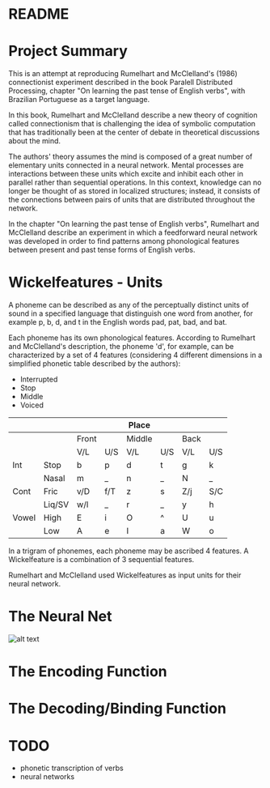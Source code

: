 # README

# Project Summary

This is an attempt at reproducing Rumelhart and McClelland's (1986) connectionist experiment described  in the book Paralell Distributed Processing, chapter "On learning the past tense of English verbs", with Brazilian Portuguese as a target language.

In this book, Rumelhart and McClelland describe a new theory of cognition called connectionism that is challenging the idea of symbolic computation that has traditionally been at the center of debate in theoretical discussions about the mind. 

The authors' theory assumes the mind is composed of a great number of elementary units connected in a neural network. Mental processes are interactions between these units which excite and inhibit each other in parallel rather than sequential operations. In this context, knowledge can no longer be thought of as stored in localized structures; instead, it consists of the connections between pairs of units that are distributed throughout the network. 

In the chapter "On learning the past tense of English verbs", Rumelhart and McClelland describe an experiment in which a feedforward neural network was developed in order to find patterns among phonological features between present and past tense forms of English verbs.

# Wickelfeatures - Units

A phoneme can be described as any of the perceptually distinct units of sound in a specified language that distinguish one word from another, for example p, b, d, and t in the English words pad, pat, bad, and bat.

Each phoneme has its own phonological features. According to Rumelhart and McClelland's description, the phoneme 'd', for example, can be characterized by a set of 4 features (considering 4 different dimensions in a simplified phonetic table described by the authors):  

  - Interrupted
  - Stop
  - Middle
  - Voiced
  
|       |        |       |     | Place  |     |      |     |
|-------|--------|-------|-----|--------|-----|------|-----|
|       |        | Front |     | Middle |     | Back |     |
|       |        | V/L   | U/S | V/L    | U/S | V/L  | U/S |
| Int   | Stop   | b     | p   | d      | t   | g    | k   |
|       | Nasal  | m     | _   | n      | _   | N    | _   |
| Cont  | Fric   | v/D   | f/T | z      | s   | Z/j  | S/C |
|       | Liq/SV | w/l   | _   | r      | _   | y    | h   |
| Vowel | High   | E     | i   | O      | ^   | U    | u   |
|       | Low    | A     | e   | I      | a   | W    | o   |


In a trigram of phonemes, each phoneme may be ascribed 4 features. A Wickelfeature is a combination of 3 sequential features. 

Rumelhart and McClelland used Wickelfeatures as input units for their neural network.

# The Neural Net 

![alt text](https://user-images.githubusercontent.com/31517216/32189712-ba7451a0-bd92-11e7-92fa-b332c58cc962.png)

# The Encoding Function

# The Decoding/Binding Function
 
# TODO
- phonetic transcription of verbs
- neural networks
